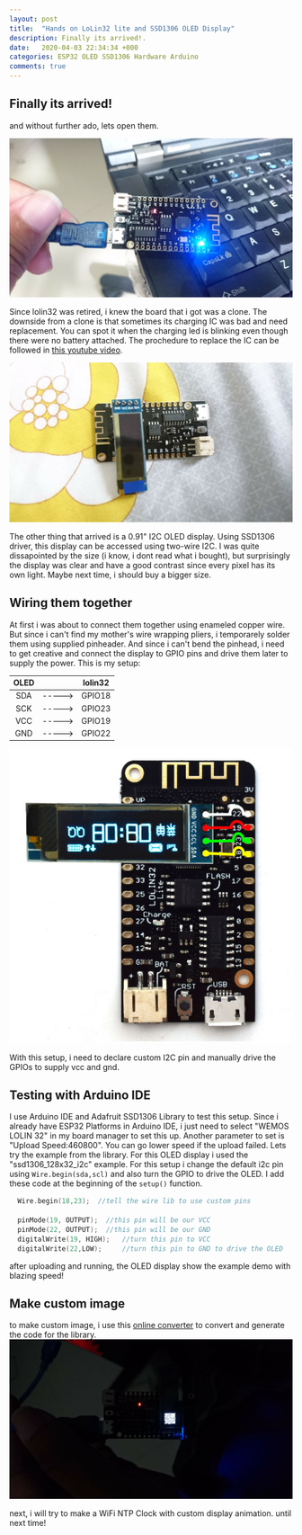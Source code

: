 ```yaml
---
layout: post
title:  "Hands on LoLin32 lite and SSD1306 OLED Display"
description: Finally its arrived!.
date:   2020-04-03 22:34:34 +000
categories: ESP32 OLED SSD1306 Hardware Arduino 
comments: true
---
```


## Finally its arrived! 

and without further ado, lets open them.

![cloned LoLin32 with red charging led](/assets/img/chargerled.jpeg)

Since lolin32 was retired, i knew the board that i got was a clone.  The downside from a clone is that sometimes its charging IC was bad and need replacement.  You can spot it when the charging led is blinking even though there were no battery attached. The prochedure to replace the IC can be followed  in [this youtube video](https://www.youtube.com/watch?v=a9f9vHjQSfQ).

![Tiny OLED](/assets/img/oled-lolin-soldered.jpeg)

The other thing that arrived is a 0.91" I2C OLED display.  Using SSD1306 driver, this display can be accessed using two-wire I2C.  I was quite dissapointed by the size (i know, i dont read what i bought), but surprisingly the display was clear and have a good contrast since every pixel has its own light.  Maybe next time, i should buy a bigger size.


## Wiring them together

At first i was about to connect them together using enameled copper wire.  But since i can't find my mother's wire wrapping pliers, i temporarely solder them using supplied pinheader.  And since i can't bend the pinhead, i need to get creative and connect the display to GPIO pins and drive them later to supply the power.
This is my setup:

|OLED   ||lolin32    |
|:-----:|-----|:---------:|
|SDA    |----->|GPIO18     |
|SCK    |----->|GPIO23     |
|VCC    |----->|GPIO19     |
|GND    |----->|GPIO22     |



![Wiring OLED and LoLin32 (creatively)](/assets/img/oled-lolin-wiring.jpg)

With this setup, i need to declare custom I2C pin and manually drive the GPIOs to supply vcc and gnd. 

## Testing with Arduino IDE

I use Arduino IDE and Adafruit SSD1306 Library to test this setup.  Since i already have ESP32 Platforms in Arduino IDE, i just need to select "WEMOS LOLIN 32" in my board manager to set this up. Another parameter to set is "Upload Speed:460800".  You can go lower speed if the upload failed.
Lets try the example from the library.  For this OLED display i used the "ssd1306_128x32_i2c" example.  For this setup i change the default i2c pin using `Wire.begin(sda,scl)` and also turn the GPIO to drive the OLED.  I add these code at the beginning of the `setup()` function.

```cpp
  Wire.begin(18,23);  //tell the wire lib to use custom pins

  pinMode(19, OUTPUT);  //this pin will be our VCC
  pinMode(22, OUTPUT);  //this pin will be our GND
  digitalWrite(19, HIGH);   //turn this pin to VCC
  digitalWrite(22,LOW);     //turn this pin to GND to drive the OLED
```
after uploading and running, the OLED display show the example demo with blazing speed!

## Make custom image

to make custom image, i use this [online converter](https://javl.github.io/image2cpp/) to convert and generate the code for the library.
![its so bright](/assets/img/oled-its-bright.jpeg)

next, i will try to make a WiFi NTP Clock with custom display animation.
until next time!
